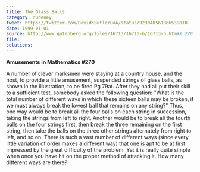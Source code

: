 ```yaml
---
title: The Glass Balls
category: dudeney
tweet: https://twitter.com/DavidKButlerUoA/status/923040561866539010
date: 1999-01-01
source: http://www.gutenberg.org/files/16713/16713-h/16713-h.htm#X_270_THE_GLASS_BALLS
file: 
solutions: 
---
```

**Amusements in Mathematics #270**

A number of clever marksmen were staying at a country house, and the host, to provide a little amusement, suspended strings of glass balls, as shown in the illustration, to be fired Pg 79at. After they had all put their skill to a sufficient test, somebody asked the following question: "What is the total number of different ways in which these sixteen balls may be broken, if we must always break the lowest ball that remains on any string?" Thus, one way would be to break all the four balls on each string in succession, taking the strings from left to right. Another would be to break all the fourth balls on the four strings first, then break the three remaining on the first string, then take the balls on the three other strings alternately from right to left, and so on. There is such a vast number of different ways (since every little variation of order makes a different way) that one is apt to be at first impressed by the great difficulty of the problem. Yet it is really quite simple when once you have hit on the proper method of attacking it. How many different ways are there?